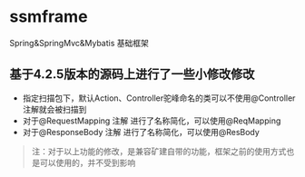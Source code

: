 # ssmframe
Spring&amp;SpringMvc&amp;Mybatis 基础框架
## 基于4.2.5版本的源码上进行了一些小修改修改
- 指定扫描包下，默认Action、Controller驼峰命名的类可以不使用@Controller注解就会被扫描到
- 对于@RequestMapping 注解 进行了名称简化，可以使用@ReqMapping
- 对于@ResponseBody 注解 进行了名称简化，可以使用@ResBody

> 注：对于以上功能的修改，是兼容矿建自带的功能，框架之前的使用方式也是可以使用的，并不受到影响
